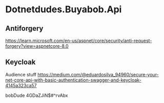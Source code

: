 # Dotnetdudes.Buyabob.Api


## Antiforgery
https://learn.microsoft.com/en-us/aspnet/core/security/anti-request-forgery?view=aspnetcore-8.0

## Keycloak

Audience stuff
https://medium.com/@eduardosilva_94960/secure-your-net-core-api-with-basic-authentication-swagger-and-keycloak-4145a323ca57


bobDude
4GDaZJiN$#^rvAbx